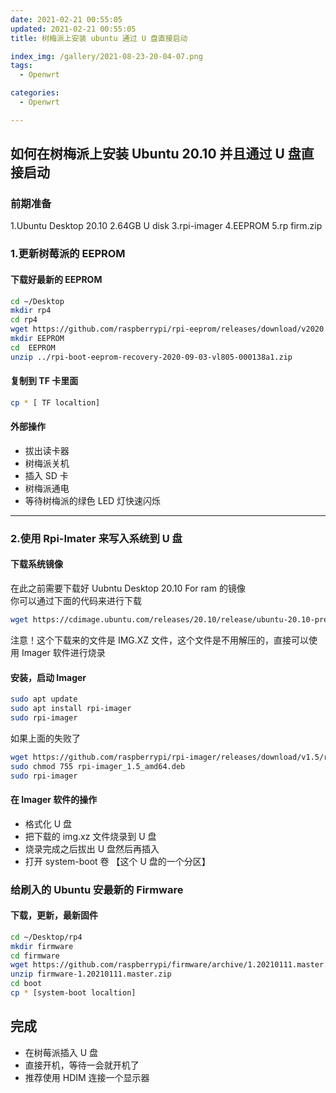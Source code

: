 ```yaml
---
date: 2021-02-21 00:55:05
updated: 2021-02-21 00:55:05
title: 树梅派上安装 ubuntu 通过 U 盘直接启动

index_img: /gallery/2021-08-23-20-04-07.png
tags:
  - Openwrt

categories:
  - Openwrt

---
```



## 如何在树梅派上安装 Ubuntu 20.10 并且通过 U 盘直接启动

### 前期准备

1.Ubuntu Desktop 20.10
2.64GB U disk
3.rpi-imager
4.EEPROM
5.rp firm.zip

### 1.更新树莓派的 EEPROM

#### 下载好最新的 EEPROM

```bash
cd ~/Desktop
mkdir rp4
cd rp4
wget https://github.com/raspberrypi/rpi-eeprom/releases/download/v2020.09.03-138a1/rpi-boot-eeprom-recovery-2020-09-03-vl805-000138a1.zip
mkdir EEPROM
cd  EEPROM
unzip ../rpi-boot-eeprom-recovery-2020-09-03-vl805-000138a1.zip
```

#### 复制到 TF 卡里面

```bash
cp * [ TF localtion]
```

#### 外部操作

- 拔出读卡器
- 树梅派关机
- 插入 SD 卡
- 树梅派通电
- 等待树梅派的绿色 LED 灯快速闪烁

---

### 2.使用 Rpi-Imater 来写入系统到 U 盘

#### 下载系统镜像

在此之前需要下载好 Uubntu Desktop 20.10 For ram 的镜像  
你可以通过下面的代码来进行下载

```bash
wget https://cdimage.ubuntu.com/releases/20.10/release/ubuntu-20.10-preinstalled-desktop-arm64+raspi.img.xz?_ga=2.131016527.1704084536.1612148758-346966349.1612148758
```

注意！这个下载来的文件是 IMG.XZ 文件，这个文件是不用解压的，直接可以使用 Imager 软件进行烧录

#### 安装，启动 Imager

```bash
sudo apt update
sudo apt install rpi-imager
sudo rpi-imager
```

如果上面的失败了

```bash
wget https://github.com/raspberrypi/rpi-imager/releases/download/v1.5/rpi-imager_1.5_amd64.deb
sudo chmod 755 rpi-imager_1.5_amd64.deb
sudo rpi-imager
```

#### 在 Imager 软件的操作

- 格式化 U 盘
- 把下载的 img.xz 文件烧录到 U 盘
- 烧录完成之后拔出 U 盘然后再插入
- 打开 system-boot 卷 【这个 U 盘的一个分区】

### 给刷入的 Ubuntu 安最新的 Firmware

#### 下载，更新，最新固件

```bash
cd ~/Desktop/rp4
mkdir firmware
cd firmware
wget https://github.com/raspberrypi/firmware/archive/1.20210111.master.zip
unzip firmware-1.20210111.master.zip
cd boot
cp * [system-boot localtion]
```

## 完成

- 在树莓派插入 U 盘
- 直接开机，等待一会就开机了
- 推荐使用 HDIM 连接一个显示器
